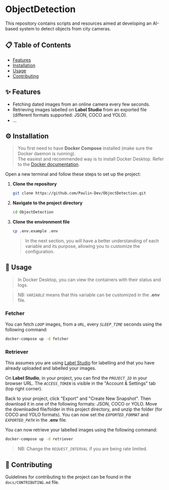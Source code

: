 # ObjectDetection
This repository contains scripts and resources aimed at developing an AI-based system to detect objects from city cameras.

## 📋 Table of Contents
- [Features](#-features)
- [Installation](#%EF%B8%8F-installation)
- [Usage](#-usage)
- [Contributing](#-contributing)


## ✨ Features
- Fetching dated images from an online camera every few seconds.
- Retrieving images labelled on **Label Studio** from an exported file (different formats supported: JSON, COCO and YOLO).
- ...


## ⚙️ Installation 

> You first need to have **Docker Compose** installed (make sure the Docker daemon is running).  
> The easiest and recommended way is to install Docker Desktop. Refer to the [Docker documentation](https://docs.docker.com/get-docker/).

Open a new terminal and follow these steps to set up the project:

1. **Clone the repository**  
    ```bash
    git clone https://github.com/Paulin-Dev/ObjectDetection.git
    ```

2. **Navigate to the project directory**  
    ```bash
    cd ObjectDetection
    ```

3. **Clone the environment file**  
    ```bash
    cp .env.example .env
    ```
    > In the next section, you will have a better understanding of each variable and its purpose, allowing you to customize the configuration.


## 🚀 Usage 
> In Docker Desktop, you can view the containers with their status and logs.

> NB: *`VARIABLE`* means that this variable can be customized in the **.env** file.

### Fetcher
You can fetch *`LOOP`* images, from a *`URL`*, every *`SLEEP_TIME`* seconds using the following command:
```bash
docker-compose up -d fetcher
```

### Retriever
This assumes you are using [Label Studio](https://labelstud.io/) for labelling and that you have already uploaded and labelled your images.

On **Label Studio**, in your project, you can find the *`PROJECT_ID`* in your browser URL. The *`ACCESS_TOKEN`* is visible in the "Account & Settings" tab (top right corner).

Back to your project, click "Export" and "Create New Snapshot". Then download it in one of the following formats: JSON, COCO or YOLO.
Move the downloaded file/folder in this project directory, and unzip the folder (for COCO and YOLO formats). You can now set the *`EXPORTED_FORMAT`* and *`EXPORTED_PATH`* in the **.env** file.

You can now retrieve your labelled images using the following command:
```bash
docker-compose up -d retriever
```
> NB: Change the *`REQUEST_INTERVAL`* if you are being rate limited.

## 🤝 Contributing 
Guidelines for contributing to the project can be found in the `docs/CONTRIBUTING.md` file.
